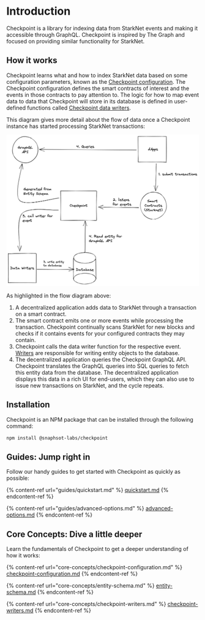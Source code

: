 # Introduction

Checkpoint is a library for indexing data from StarkNet events and making it accessible through GraphQL. Checkpoint is inspired by The Graph and focused on providing similar functionality for StarkNet.

## How it works

Checkpoint learns what and how to index StarkNet data based on some configuration parameters, known as the [Checkpoint configuration](core-concepts/checkpoint-configuration.md). The Checkpoint configuration defines the smart contracts of interest and the events in those contracts to pay attention to. The logic for how to map event data to data that Checkpoint will store in its database is defined in user-defined functions called [Checkpoint data writers](core-concepts/checkpoint-writers.md).

This diagram gives more detail about the flow of data once a Checkpoint instance has started processing StarkNet transactions:

![Checkpoint Flow Diagram](.gitbook/assets/image.png)

As highlighted in the flow diagram above:

1. A decentralized application adds data to StarkNet through a transaction on a smart contract.
2. The smart contract emits one or more events while processing the transaction. Checkpoint continually scans StarkNet for new blocks and checks if it contains events for your configured contracts they may contain.
3. Checkpoint calls the data writer function for the respective event. [Writers](core-concepts/checkpoint-writers.md) are responsible for writing entity objects to the database.
4. The decentralized application queries the Checkpoint GraphQL API. Checkpoint translates the GraphQL queries into SQL queries to fetch this entity data from the database. The decentralized application displays this data in a rich UI for end-users, which they can also use to issue new transactions on StarkNet, and the cycle repeats.

## Installation

Checkpoint is an NPM package that can be installed through the following command:

```bash
npm install @snaphsot-labs/checkpoint
```

## Guides: Jump right in

Follow our handy guides to get started with Checkpoint as quickly as possible:

{% content-ref url="guides/quickstart.md" %}
[quickstart.md](guides/quickstart.md)
{% endcontent-ref %}

{% content-ref url="guides/advanced-options.md" %}
[advanced-options.md](guides/advanced-options.md)
{% endcontent-ref %}

## Core Concepts: Dive a little deeper

Learn the fundamentals of Checkpoint to get a deeper understanding of how it works:

{% content-ref url="core-concepts/checkpoint-configuration.md" %}
[checkpoint-configuration.md](core-concepts/checkpoint-configuration.md)
{% endcontent-ref %}

{% content-ref url="core-concepts/entity-schema.md" %}
[entity-schema.md](core-concepts/entity-schema.md)
{% endcontent-ref %}

{% content-ref url="core-concepts/checkpoint-writers.md" %}
[checkpoint-writers.md](core-concepts/checkpoint-writers.md)
{% endcontent-ref %}
